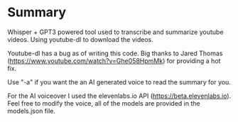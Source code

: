 # Summary

Whisper + GPT3 powered tool used to transcribe and summarize youtube videos.
Using youtube-dl to download the videos.  

Youtube-dl has a bug as of writing this code. Big thanks to Jared Thomas (https://www.youtube.com/watch?v=Ghe058HpmMk) for providing a hot fix.  

Use "-a" if you want the an AI generated voice to read the summary for you. 

For the AI voiceover I used the elevenlabs.io API (https://beta.elevenlabs.io). Feel free to modify the voice, all of the models are provided in the models.json file.

